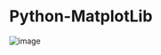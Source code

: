 # Python-MatplotLib
![image](https://github.com/user-attachments/assets/57715dcd-ecab-4ec2-b796-a5e4068c45bf)


